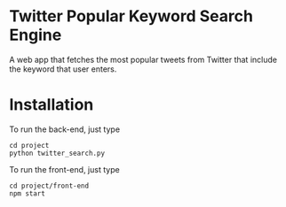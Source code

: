 # Twitter Popular Keyword Search Engine
A web app that fetches the most popular tweets from Twitter that include the keyword that user enters.

# Installation
To run the back-end, just type
```
cd project
python twitter_search.py
```
To run the front-end, just type
```
cd project/front-end
npm start
